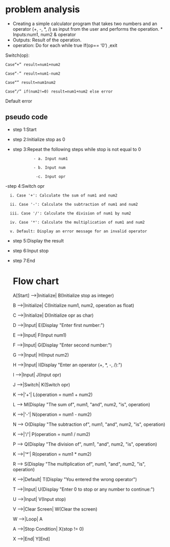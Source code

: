 # problem analysis
* Creating a simple calculator program that takes two numbers and an operator (+, -, *, /) as input from the user and performs the operation. * Inputs:num1, num2 & operator
* Outputs: Result of the operation.
* operation: 
Do for each while true
If(op== ‘0’) ,exit

Switch(op):

    Case“+” result=num1+num2

    Case“-” result=num1-num2

    Case“” result=num1num2

    Case“/” if(num2!=0) result=num1+num2 else error

Default error

## pseudo code 
 - step 1:Start
   
 - step 2:Initialize stop as 0
   
 - step 3:Repeat the following steps while stop is not equal to 0
   
                - a. Input num1

                - b. Input num

                 -c. Input opr
   
  -step 4:Switch opr

      i. Case '+': Calculate the sum of num1 and num2
      
      ii. Case '-': Calculate the subtraction of num1 and num2
      
      iii. Case '/': Calculate the division of num1 by num2
      
      iv. Case '*': Calculate the multiplication of num1 and num2
      
      v. Default: Display an error message for an invalid operator
      
- step 5:Display the result

- step 6:Input stop
  
- step 7:End
  # Flow chart
    A[Start] -->|Initialize| B(Initialize stop as integer)
  
    B -->|Initialize| C(Initialize num1, num2, operation as float)
  
    C -->|Initialize| D(Initialize opr as char)
  
    D -->|Input| E(Display "Enter first number:")
  
    E -->|Input| F(Input num1)
  
    F -->|Input| G(Display "Enter second number:")
  
    G -->|Input| H(Input num2)
  
    H -->|Input| I(Display "Enter an operator (+, *, -, /):")
  
    I -->|Input| J(Input opr)
  
    J -->|Switch| K(Switch opr)
  
    K -->|'+'| L(operation = num1 + num2)
  
    L --> M(Display "The sum of", num1, "and", num2, "is", operation)
  
    K -->|'-'| N(operation = num1 - num2)
  
    N --> O(Display "The subtraction of", num1, "and", num2, "is", operation)
  
    K -->|'/'| P(operation = num1 / num2)
  
    P --> Q(Display "The division of", num1, "and", num2, "is", operation)
  
    K -->|'*'| R(operation = num1 * num2)
  
    R --> S(Display "The multiplication of", num1, "and", num2, "is", operation)
  
    K -->|Default| T(Display "You entered the wrong operator")
  
    T -->|Input| U(Display "Enter 0 to stop or any number to continue:")
  
    U -->|Input| V(Input stop)
  
    V -->|Clear Screen| W(Clear the screen)
  
    W -->|Loop| A
  
    A -->|Stop Condition| X(stop != 0)
  
    X -->|End| Y[End]



